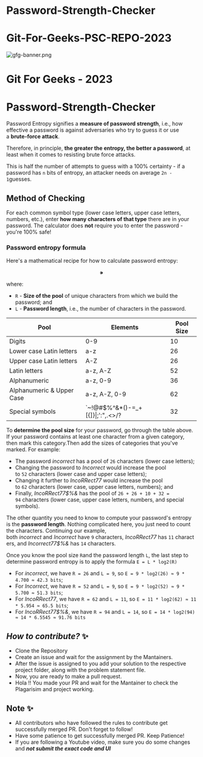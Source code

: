 # Password-Strength-Checker

# Git-For-Geeks-PSC-REPO-2023

![gfg-banner.png](https://user-images.githubusercontent.com/90423812/195241228-23e70dec-a9d8-4dd6-bd84-a1b21eae2cb5.png)

# **Git For Geeks - 2023**

# **Password-Strength-Checker**

Password Entropy signifies a **measure of password strength**, i.e., how effective a password is against adversaries who try to guess it or use a **brute-force attack**.

Therefore, in principle, **the greater the entropy, the better a password**, at least when it comes to resisting brute force attacks.

This is half the number of attempts to guess with a 100% certainty - if a password has `n` bits of entropy, an attacker needs on average `2n - 1`guesses.

## Method of Checking

For each common symbol type (lower case letters, upper case letters, numbers, etc.), enter **how many characters of that type** there are in your password. The calculator does **not** require you to enter the password - you're 100% safe!

### **Password entropy formula**

Here's a mathematical recipe for how to calculate password entropy:

$$
⁍ 
$$

where:

- `R` - **Size of the pool** of unique characters from which we build the password; and
- `L` - **Password length**, i.e., the number of characters in the password.

| Pool | Elements | Pool Size |
| --- | --- | --- |
| Digits | 0-9 | 10 |
| Lower case Latin letters | a-z | 26 |
| Upper case Latin letters | A-Z | 26 |
| Latin letters | a-z, A-Z | 52 |
| Alphanumeric | a-z, 0-9 | 36 |
| Alphanumeric & Upper Case | a-z, A-Z, 0-9 | 62 |
| Special symbols  | `~!@#$%^&*()-=_+[{]}\|;':",.<>/? | 32 |

To **determine the pool size** for your password, go through the table above. If your password contains at least one character from a given category, then mark this category.Then add the sizes of categories that you've marked. For example:

- The password *incorrect* has a pool of `26` characters (lower case letters);
- Changing the password to *Incorrect* would increase the pool to `52` characters (lower case and upper case letters);
- Changing it further to *IncoRRect77* would increase the pool to `62` characters (lower case, upper case letters, numbers); and
- Finally, *IncoRRect77$%&* has the pool of `26 + 26 + 10 + 32 = 94` characters (lower case, upper case letters, numbers, and special symbols).

The other quantity you need to know to compute your password's entropy is the **password length**. Nothing complicated here, you just need to count the characters. Continuing our example, both *incorrect* and *Incorrect* have `9` characters, *IncoRRect77* has `11` characters, and *Incorrect77$%&* has `14` characters.

Once you know the pool size `R`and the password length `L`, the last step to determine password entropy is to apply the formula `E = L * log2(R)`

- For *incorrect*, we have `R = 26` and `L = 9`, so `E = 9 * log2(26) ≈ 9 * 4.700 ≈ 42.3 bits`;
- For *Incorrect*, we have `R = 52` and `L = 9`, so `E = 9 * log2(52) ≈ 9 * 5.700 ≈ 51.3 bits`;
- For *IncoRRect77*, we have `R = 62` and `L = 11`, so `E = 11 * log2(62) ≈ 11 * 5.954 ≈ 65.5 bits`;
- For *IncoRRect77$%&*, we have `R = 94` and `L = 14`, so `E = 14 * log2(94) ≈ 14 * 6.5545 ≈ 91.76 bits`

## ***How to contribute?*** :sparkles:

- Clone the Repository
- Create an issue and wait for the assignment by the Mantainers.
- After the issue is assigned to you add your solution to the respective project folder, along with the problem statement file.
- Now, you are ready to make a pull request.
- Hola !! You made your PR and wait for the Mantainer to check the Plagarisim and project working.

## **Note** :sparkles:

- All contributors who have followed the rules to contribute get successfully merged PR. Don't forget to follow!
- Have some patience to get successfully merged PR. Keep Patience!
- If you are following a Youtube video, make sure you do some changes and ***not submit the exact code and UI***
